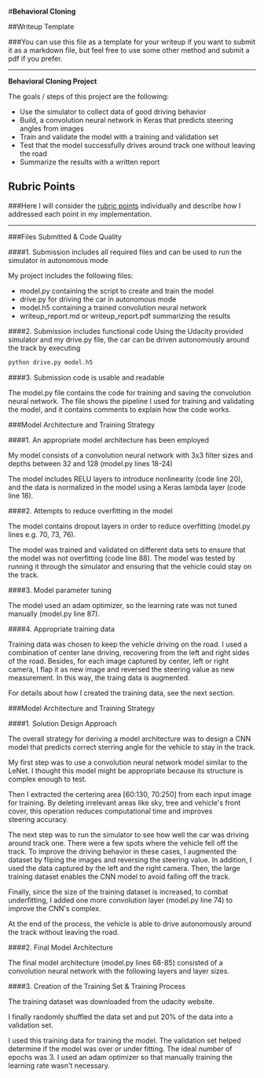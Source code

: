 #**Behavioral Cloning** 

##Writeup Template

###You can use this file as a template for your writeup if you want to submit it as a markdown file, but feel free to use some other method and submit a pdf if you prefer.

---

**Behavioral Cloning Project**

The goals / steps of this project are the following:
* Use the simulator to collect data of good driving behavior
* Build, a convolution neural network in Keras that predicts steering angles from images
* Train and validate the model with a training and validation set
* Test that the model successfully drives around track one without leaving the road
* Summarize the results with a written report


[//]: # (Image References)

[image1]: ./examples/placeholder.png "Model Visualization"
[image2]: ./examples/placeholder.png "Grayscaling"
[image3]: ./examples/placeholder_small.png "Recovery Image"
[image4]: ./examples/placeholder_small.png "Recovery Image"
[image5]: ./examples/placeholder_small.png "Recovery Image"
[image6]: ./examples/placeholder_small.png "Normal Image"
[image7]: ./examples/placeholder_small.png "Flipped Image"

## Rubric Points
###Here I will consider the [rubric points](https://review.udacity.com/#!/rubrics/432/view) individually and describe how I addressed each point in my implementation.  

---
###Files Submitted & Code Quality

####1. Submission includes all required files and can be used to run the simulator in autonomous mode

My project includes the following files:
* model.py containing the script to create and train the model
* drive.py for driving the car in autonomous mode
* model.h5 containing a trained convolution neural network 
* writeup_report.md or writeup_report.pdf summarizing the results

####2. Submission includes functional code
Using the Udacity provided simulator and my drive.py file, the car can be driven autonomously around the track by executing 
```sh
python drive.py model.h5
```

####3. Submission code is usable and readable

The model.py file contains the code for training and saving the convolution neural network. The file shows the pipeline I used for training and validating the model, and it contains comments to explain how the code works.

###Model Architecture and Training Strategy

####1. An appropriate model architecture has been employed

My model consists of a convolution neural network with 3x3 filter sizes and depths between 32 and 128 (model.py lines 18-24) 

The model includes RELU layers to introduce nonlinearity (code line 20), and the data is normalized in the model using a Keras lambda layer (code line 18). 

####2. Attempts to reduce overfitting in the model

The model contains dropout layers in order to reduce overfitting (model.py lines e.g. 70, 73, 76). 

The model was trained and validated on different data sets to ensure that the model was not overfitting (code line 88). The model was tested by running it through the simulator and ensuring that the vehicle could stay on the track.

####3. Model parameter tuning

The model used an adam optimizer, so the learning rate was not tuned manually (model.py line 87).

####4. Appropriate training data

Training data was chosen to keep the vehicle driving on the road. I used a combination of center lane driving, recovering from the left and right sides of the road. Besides, for each image captured by center, left or right camera, I flap it as new image and reversed the steering value as new measurement. In this way, the traing data is augmented. 

For details about how I created the training data, see the next section. 

###Model Architecture and Training Strategy

####1. Solution Design Approach

The overall strategy for deriving a model architecture was to design a CNN model that predicts correct sterring angle for the vehicle to stay in the track. 

My first step was to use a convolution neural network model similar to the LeNet. I thought this model might be appropriate because its structure is complex enough to test.

Then I extracted the certering area [60:130, 70:250] from each input image for training. By deleting irrelevant areas like sky, tree and vehicle's front cover, this operation reduces computational time and improves steering accuracy.   

The next step was to run the simulator to see how well the car was driving around track one. There were a few spots where the vehicle fell off the track. To improve the driving behavior in these cases, I augmented the dataset by fliping the images and reversing the steering value. In addition, I used the data captured by the left and the right camera. Then, the large training dataset enables the CNN model to avoid falling off the track. 

Finally, since the size of the training dataset is increased, to combat underfitting, I added one more convolution layer (model.py line 74) to improve the CNN's complex. 

At the end of the process, the vehicle is able to drive autonomously around the track without leaving the road.

####2. Final Model Architecture

The final model architecture (model.py lines 68-85) consisted of a convolution neural network with the following layers and layer sizes. 



####3. Creation of the Training Set & Training Process

The training dataset was downloaded from the udacity website. 

I finally randomly shuffled the data set and put 20% of the data into a validation set. 

I used this training data for training the model. The validation set helped determine if the model was over or under fitting. The ideal number of epochs was 3. I used an adam optimizer so that manually training the learning rate wasn't necessary.
